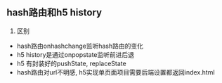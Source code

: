 ## hash路由和h5 history
1. 区别
 - hash路由onhashchange监听hash路由的变化
 - h5 history是通过onpopstate监听前进后退
 - h5 有封装好的pushState, replaceState
 - hash路由对url不明感, h5实现单页面项目需要后端设置都返回index.html